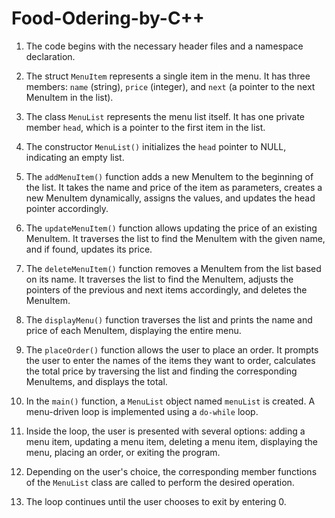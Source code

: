 # Food-Odering-by-C++
1. The code begins with the necessary header files and a namespace declaration.

2. The struct `MenuItem` represents a single item in the menu. It has three members: `name` (string), `price` (integer), and `next` (a pointer to the next MenuItem in the list).

3. The class `MenuList` represents the menu list itself. It has one private member `head`, which is a pointer to the first item in the list.

4. The constructor `MenuList()` initializes the `head` pointer to NULL, indicating an empty list.

5. The `addMenuItem()` function adds a new MenuItem to the beginning of the list. It takes the name and price of the item as parameters, creates a new MenuItem dynamically, assigns the values, and updates the head pointer accordingly.

6. The `updateMenuItem()` function allows updating the price of an existing MenuItem. It traverses the list to find the MenuItem with the given name, and if found, updates its price.

7. The `deleteMenuItem()` function removes a MenuItem from the list based on its name. It traverses the list to find the MenuItem, adjusts the pointers of the previous and next items accordingly, and deletes the MenuItem.

8. The `displayMenu()` function traverses the list and prints the name and price of each MenuItem, displaying the entire menu.

9. The `placeOrder()` function allows the user to place an order. It prompts the user to enter the names of the items they want to order, calculates the total price by traversing the list and finding the corresponding MenuItems, and displays the total.

10. In the `main()` function, a `MenuList` object named `menuList` is created. A menu-driven loop is implemented using a `do-while` loop.

11. Inside the loop, the user is presented with several options: adding a menu item, updating a menu item, deleting a menu item, displaying the menu, placing an order, or exiting the program.

12. Depending on the user's choice, the corresponding member functions of the `MenuList` class are called to perform the desired operation.

13. The loop continues until the user chooses to exit by entering 0.

